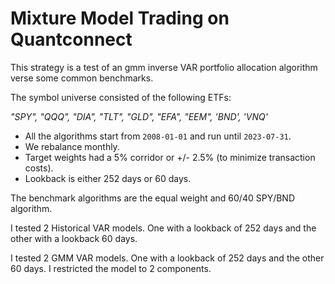 # Mixture Model Trading on Quantconnect

This strategy is a test of an gmm inverse VAR portfolio allocation algorithm verse some common benchmarks. 

The symbol universe consisted of the following ETFs:

_"SPY", "QQQ", "DIA", "TLT", "GLD", "EFA", "EEM", 'BND', 'VNQ'_

- All the algorithms start from `2008-01-01` and run until `2023-07-31`.
- We rebalance monthly.
- Target weights had a 5% corridor or +/- 2.5% (to minimize transaction costs). 
- Lookback is either 252 days or 60 days. 

The benchmark algorithms are the equal weight and 60/40 SPY/BND algorithm. 

I tested 2 Historical VAR models. 
One with a lookback of 252 days and the other with a lookback 60 days. 

I tested 2 GMM VAR models.
One with a lookback of 252 days and the other 60 days. 
I restricted the model to 2 components.

